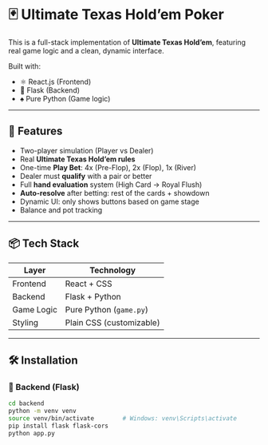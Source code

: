 # 🃏 Ultimate Texas Hold’em Poker

This is a full-stack implementation of **Ultimate Texas Hold’em**, featuring real game logic and a clean, dynamic interface.

Built with:
- ⚛️ React.js (Frontend)
- 🐍 Flask (Backend)
- ♠️ Pure Python (Game logic)

---

## 🚀 Features

- Two-player simulation (Player vs Dealer)
- Real **Ultimate Texas Hold’em rules**
- One-time **Play Bet**: 4x (Pre-Flop), 2x (Flop), 1x (River)
- Dealer must **qualify** with a pair or better
- Full **hand evaluation** system (High Card → Royal Flush)
- **Auto-resolve** after betting: rest of the cards + showdown
- Dynamic UI: only shows buttons based on game stage
- Balance and pot tracking

---

## 📦 Tech Stack

| Layer     | Technology           |
|-----------|----------------------|
| Frontend  | React + CSS          |
| Backend   | Flask + Python       |
| Game Logic | Pure Python (`game.py`) |
| Styling   | Plain CSS (customizable) |

---

## 🛠 Installation

### 🔹 Backend (Flask)

```bash
cd backend
python -m venv venv
source venv/bin/activate        # Windows: venv\Scripts\activate
pip install flask flask-cors
python app.py
